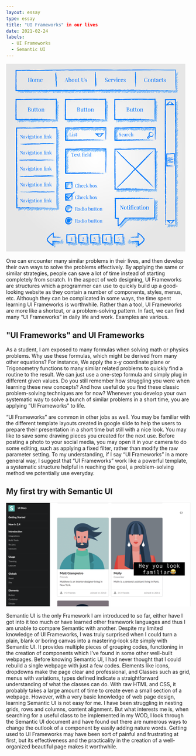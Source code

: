```yaml
---
layout: essay
type: essay
title: "UI Frameworks" in our lives
date: 2021-02-24
labels:
  - UI Frameworks
  - Semantic UI
---
```


 <img class ="ui small left floated image" src ="../images/framework.jpg">
  
  
One can encounter many similar problems in their lives, and then develop their own ways to solve the problems effectively. By applying the same or similar strategies, people can save a lot of time instead of starting completely from scratch. In the aspect of web designing, UI Frameworks are structures which a programmer can use to quickly build up a good-looking website as they contain a number of components, styles, menus, etc. Although they can be complicated in some ways, the time spent learning UI Frameworks is worthwhile. Rather than a tool, UI Frameworks are more like a shortcut, or a problem-solving pattern. In fact, we can find many “UI Frameworks” in daily life and work. Examples are various.

## "UI Frameworks" and UI Frameworks  

As a student, I am exposed to many formulas when solving math or physics problems. Why use these formulas, which might be derived from many other equations? For instance, We apply the x-y coordinate plane or Trigonometry functions to many similar related problems to quickly find a routine to the result. We can just use a one-step formula and simply plug in different given values. Do you still remember how struggling you were when learning these new concepts? And how useful do you find these classic problem-solving techniques are for now? Whenever you develop your own systematic way to solve a bunch of similar problems in a short time, you are applying “UI Frameworks” to life.   

“UI Frameworks” are common in other jobs as well. You may be familiar with the different template layouts created in google slide to help the users to prepare their presentation in a short time but still with a nice look. You may like to save some drawing pieces you created for the next use. Before posting a photo to your social media, you may open it in your camera to do some editing, such as applying a fixed filter, rather than modify the raw parameter setting. To my understanding, if I say “UI Frameworks” in a more general way, I suggest that “UI Frameworks” work like a powerful template, a systematic structure helpful in reaching the goal, a problem-solving method we potentially use everyday. 


## My first try with Semantic UI

<img class ="ui small image" src ="../images/semantic-ui.png">

Semantic UI is the only Framework I am introduced to so far, either have I got into it too much or have learned other framework languages and thus I am unable to compare Semantic with another. Despite my limited knowledge of UI Frameworks, I was truly surprised when I could turn a plain, blank or boring canvas into a mastering-look site simply with Semantic UI. It provides multiple pieces of grouping codes, functioning in the creation of components which I’ve found in some other well-built webpages. Before knowing Semantic UI, I had never thought that I could rebuild a single webpage with just a few codes. Elements like icons, dropdowns make the page clear and professional, and Classes such as grid, menus with variations, types defined indicate a straightforward understanding of what the classes can do. With raw HTML and CSS, it probably takes a large amount of time to create even a small section of a webpage. However, with a very basic knowledge of web page design, learning Semantic UI is not easy for me. I have been struggling in nesting grids, rows and columns, content alignment. But what interests me is, when searching for a useful class to be implemented in my WOD, I look through the Semantic UI document and have found out there are numerous ways to change the outlook of a component by easily adding nature words. Getting used to UI Frameworks may have been sort of painful and frustrating at first, but its effectiveness and the practicality in the creation of a well-organized beautiful page makes it worthwhile. 



